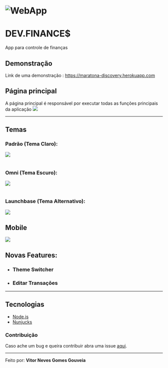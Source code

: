 # ![WebApp](https://iili.io/ffCWiX.png)
# DEV.FINANCE$
App para controle de finanças

## Demonstração
Link de uma demonstração :  https://maratona-discovery.herokuapp.com

## **Página principal**
A página principal é responsável por executar todas as funções principais da aplicação
![](https://iili.io/ffCWiX.png)
***
## **Temas**
### Padrão (Tema Claro):
![](https://iili.io/ffCWiX.png)
#
### Omni (Tema Escuro):
![](https://iili.io/ffCUW7.png)
#
### Launchbase (Tema Alternativo):
![](https://iili.io/ffC4fe.png)
## **Mobile**
![](https://iili.io/ffCQOQ.png)
## **Novas Features**:
- ### Theme Switcher
- ### Editar Transações
***
## Tecnologias
- [Node.js](https://nodejs.org/en/)
- [Nunjucks](https://mozilla.github.io/nunjucks/templating.html)
### **Contribuição**
Caso ache um bug e queira contribuir abra uma issue [aqui](https://github.com/VitorGouveia/maratona-discovery/issues).
***
Feito por: **Vitor Neves Gomes Gouveia** 
